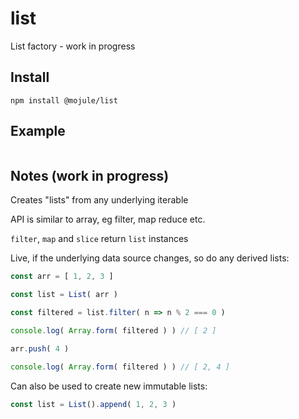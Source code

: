 # list

List factory - work in progress

## Install

`npm install @mojule/list`

## Example

```javascript
```

## Notes (work in progress)

Creates "lists" from any underlying iterable

API is similar to array, eg filter, map reduce etc.

`filter`, `map` and `slice` return `list` instances

Live, if the underlying data source changes, so do any derived lists:

```javascript
const arr = [ 1, 2, 3 ]

const list = List( arr )

const filtered = list.filter( n => n % 2 === 0 )

console.log( Array.form( filtered ) ) // [ 2 ]

arr.push( 4 )

console.log( Array.form( filtered ) ) // [ 2, 4 ]
```

Can also be used to create new immutable lists:

```javascript
const list = List().append( 1, 2, 3 )


```